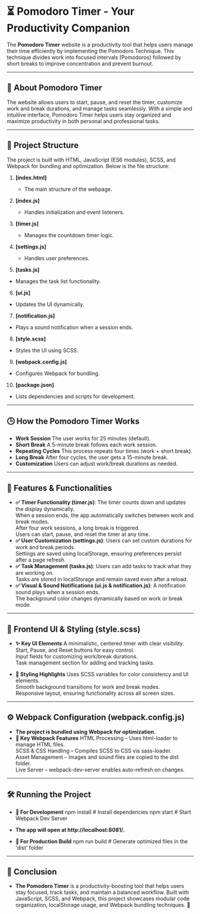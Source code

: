 # ⏳ Pomodoro Timer - Your Productivity Companion

The **Pomodoro Timer** website is a productivity tool that helps users manage their time efficiently by implementing the Pomodoro Technique. This technique divides work into focused intervals (Pomodoros) followed by short breaks to improve concentration and prevent burnout.

---

## 🌟 About Pomodoro Timer

The website allows users to start, pause, and reset the timer, customize work and break durations, and manage tasks seamlessly. With a simple and intuitive interface, Pomodoro Timer helps users stay organized and maximize productivity in both personal and professional tasks.

---

## 📂 Project Structure

The project is built with HTML, JavaScript (ES6 modules), SCSS, and Webpack for bundling and optimization. Below is the file structure:

1. **[index.html]**  
   - The main structure of the webpage.


2. **[index.js]**  
   -  Handles initialization and event listeners. 


3. **[timer.js]**  
   - Manages the countdown timer logic.


4. **[settings.js]**  
   -  Handles user preferences.

5. **[tasks.js]**
- Manages the task list functionality.

6. **[ui.js]**
- Updates the UI dynamically.

7. **[notification.js]**
- Plays a sound notification when a session ends.

8. **[style.scss]**
- Styles the UI using SCSS.

9. **[webpack.config.js]**
- Configures Webpack for bundling.

10. **[package.json]**
- Lists dependencies and scripts for development.

---
## 🕒 How the Pomodoro Timer Works
- **Work Session**  The user works for 25 minutes (default).
- **Short Break** A 5-minute break follows each work session.
- **Repeating Cycles** This process repeats four times (work + short break).
- **Long Break** After four cycles, the user gets a 15-minute break.
- **Customization** Users can adjust work/break durations as needed.
--- 

## 🚀 Features & Functionalities

- **✅ Timer Functionality (timer.js)**:
 The timer counts down and updates the display dynamically.<br>
When a session ends, the app automatically switches between work and break modes.<br>
After four work sessions, a long break is triggered.<br>
Users can start, pause, and reset the timer at any time.<br>
- **✅ User Customization (settings.js)**:
 Users can set custom durations for work and break periods.<br>
Settings are saved using localStorage, ensuring preferences persist after a page refresh.<br>
- **✅ Task Management (tasks.js)**:
Users can add tasks to track what they are working on.<br>
Tasks are stored in localStorage and remain saved even after a reload.<br>
- **✅ Visual & Sound Notifications (ui.js & notification.js)**: 
A notification sound plays when a session ends.<br>
The background color changes dynamically based on work or break mode.<br>

---

## 🎨 Frontend UI & Styling (style.scss)

- **✨ Key UI Elements**
A minimalistic, centered timer with clear visibility.<br>
Start, Pause, and Reset buttons for easy control.<br>
Input fields for customizing work/break durations.<br>
Task management section for adding and tracking tasks.<br>

- **🎨 Styling Highlights**
Uses SCSS variables for color consistency and UI elements.<br>
Smooth background transitions for work and break modes.<br>
Responsive layout, ensuring functionality across all screen sizes.<br>
 

---

## ⚙️ Webpack Configuration (webpack.config.js)

- **The project is bundled using Webpack for optimization.**
- **🔧 Key Webpack Features**
HTML Processing – Uses html-loader to manage HTML files.<br>
SCSS & CSS Handling – Compiles SCSS to CSS via sass-loader.<br>
Asset Management – Images and sound files are copied to the dist folder.<br>
Live Server – webpack-dev-server enables auto-refresh on changes.<br>

---
  
  ## 🛠️ Running the Project
- **🔹 For Development**
npm install  # Install dependencies
npm start    # Start Webpack Dev Server
- **The app will open at http://localhost:8081/.**

- **🔹 For Production Build**
npm run build  # Generate optimized files in the 'dist' folder

---

## 📌 Conclusion
- **The Pomodoro Timer** is a productivity-boosting tool that helps users stay focused, track tasks, and maintain a balanced workflow. Built with JavaScript, SCSS, and Webpack, this project showcases modular code organization, localStorage usage, and Webpack bundling techniques. 🚀